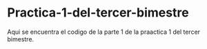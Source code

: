 # Practica-1-del-tercer-bimestre
Aqui se encuentra el codigo de la parte 1 de la praactica 1 del tercer bimestre.
